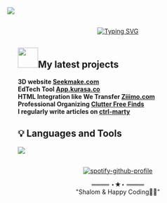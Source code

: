  <section data-markdown="slides.md" data-background-image="https://github.com/marthamwangi/marthamwangi/assets/37874101/cf91afdc-9da6-4315-a190-80b759d77198">
<img src=https://github.com/marthamwangi/marthamwangi/assets/37874101/9175f052-d1c9-40c9-929b-d8322c117be5" />


<div style="border-radius:36px; padding:16px 24px">
<p align="center">
<a href="https://git.io/typing-svg"><img src="https://readme-typing-svg.demolab.com?font=Fira+Code&pause=1000&color=FFFFFF&random=false&width=435&lines=%E2%9D%A4%EF%B8%8F+God's+Child+and+Christ's+Deputy+%E2%9D%A4%EF%B8%8F;%F0%9F%8E%80+Angular+Coder+%F0%9F%8E%80;%F0%9F%A5%85+.NET+Coder+%F0%9F%A5%85;%F0%9F%92%8E+AR+Enthuthisat+%F0%9F%92%8E;%F0%9F%8E%A8++Figma+Lover+%F0%9F%8E%A8" alt="Typing SVG" /></a>
</p>

<p align="start" >
<h2><img width=46 src="https://github.com/marthamwangi/marthamwangi/assets/37874101/faa331a6-772e-4547-aa7b-d1e93f034671"/>My latest projects</h2>

**3D website [Seekmake.com](https://seekmake.com/)**<br>
**EdTech Tool [App.kurasa.co](https://app.kurasa.co/)**<br>
**HTML Integration like We Transfer [Ziiimo.com](https://ziiimo.com/)**<br>
**Professional Organizing [Clutter Free Finds](https://clutterfreefinds.com/)**</a><br>
**I regularly write articles on [ctrl-marty](https://ctrl-marty.blogspot.com/)**

</p>

<h2> 💡 Languages and Tools</h2>
<img src="https://github.com/marthamwangi/marthamwangi/assets/37874101/222c5cf5-19b4-43e5-89fe-fb87ca86720a" />

</div>
<section align=center>

[![spotify-github-profile](https://spotify-github-profile.vercel.app/api/view?uid=31msm4vggw5i4kksju4imfufc6ra&cover_image=true&theme=default&show_offline=false&background_color=121212&interchange=false)](https://spotify-github-profile.vercel.app/api/view?uid=31msm4vggw5i4kksju4imfufc6ra&redirect=true)

</section>
<p align=center>
════ ⋆★⋆ ════ <br>
"Shalom & Happy Coding👨‍💻"
</p>
</section>
